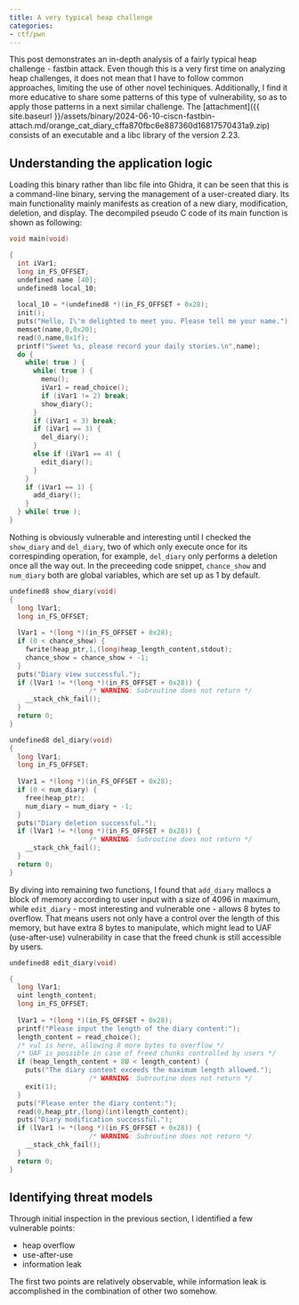 ```yaml
---
title: A very typical heap challenge
categories:
- ctf/pwn
---
```


This post demonstrates an in-depth analysis of a fairly typical heap challenge - fastbin attack. Even though this is a very first time on analyzing heap challenges, it does not mean that I have to follow common approaches, limiting the use of other novel techiniques. Additionally, I find it more educative to share some patterns of this type of vulnerability, so as to apply those patterns in a next similar challenge. The [attachment]({{ site.baseurl }}/assets/binary/2024-06-10-ciscn-fastbin-attach.md/orange_cat_diary_cffa870fbc6e887360d16817570431a9.zip) consists of an executable and a libc library of the version 2.23. 

## Understanding the application logic
Loading this binary rather than libc file into Ghidra, it can be seen that this is a command-line binary, serving the management of a user-created diary. Its main functionality mainly manifests as creation of a new diary, modification, deletion, and display. The decompiled pseudo C code of its main function is shown as following:
 
```c
void main(void)

{
  int iVar1;
  long in_FS_OFFSET;
  undefined name [40];
  undefined8 local_10;
  
  local_10 = *(undefined8 *)(in_FS_OFFSET + 0x28);
  init();
  puts("Hello, I\'m delighted to meet you. Please tell me your name.");
  memset(name,0,0x20);
  read(0,name,0x1f);
  printf("Sweet %s, please record your daily stories.\n",name);
  do {
    while( true ) {
      while( true ) {
        menu();
        iVar1 = read_choice();
        if (iVar1 != 2) break;
        show_diary();
      }
      if (iVar1 < 3) break;
      if (iVar1 == 3) {
        del_diary();
      }
      else if (iVar1 == 4) {
        edit_diary();
      }
    }
    if (iVar1 == 1) {
      add_diary();
    }
  } while( true );
}
```

Nothing is obviously vulnerable and interesting until I checked the `show_diary` and `del_diary`, two of which only execute once for its correspinding operation, for example, `del_diary` only performs a deletion once all the way out. In the preceeding code snippet, `chance_show` and `num_diary` both are global variables, which are set up as 1 by default.
```c
undefined8 show_diary(void)
{
  long lVar1;
  long in_FS_OFFSET;
  
  lVar1 = *(long *)(in_FS_OFFSET + 0x28);
  if (0 < chance_show) {
    fwrite(heap_ptr,1,(long)heap_length_content,stdout);
    chance_show = chance_show + -1;
  }
  puts("Diary view successful.");
  if (lVar1 != *(long *)(in_FS_OFFSET + 0x28)) {
                    /* WARNING: Subroutine does not return */
    __stack_chk_fail();
  }
  return 0;
}

undefined8 del_diary(void)
{
  long lVar1;
  long in_FS_OFFSET;
  
  lVar1 = *(long *)(in_FS_OFFSET + 0x28);
  if (0 < num_diary) {
    free(heap_ptr);
    num_diary = num_diary + -1;
  }
  puts("Diary deletion successful.");
  if (lVar1 != *(long *)(in_FS_OFFSET + 0x28)) {
                    /* WARNING: Subroutine does not return */
    __stack_chk_fail();
  }
  return 0;
}
```

By diving into remaining two functions, I found that `add_diary` mallocs a block of memory according to user input with a size of 4096 in maximum, while `edit_diary` - most interesting and vulnerable one - allows 8 bytes to overflow. That means users not only have a control over the length of this memory, but have extra 8 bytes to manipulate, which might lead to UAF (use-after-use) vulnerability in case that the freed chunk is still accessible by users.
```c
undefined8 edit_diary(void)

{
  long lVar1;
  uint length_content;
  long in_FS_OFFSET;
  
  lVar1 = *(long *)(in_FS_OFFSET + 0x28);
  printf("Please input the length of the diary content:");
  length_content = read_choice();
  /* vul is here, allowing 8 more bytes to overflow */
  /* UAF is possible in case of freed chunks controlled by users */
  if (heap_length_content + 8U < length_content) {
    puts("The diary content exceeds the maximum length allowed.");
                    /* WARNING: Subroutine does not return */
    exit(1);
  }
  puts("Please enter the diary content:");
  read(0,heap_ptr,(long)(int)length_content);
  puts("Diary modification successful.");
  if (lVar1 != *(long *)(in_FS_OFFSET + 0x28)) {
                    /* WARNING: Subroutine does not return */
    __stack_chk_fail();
  }
  return 0;
}
```

## Identifying threat models
Through initial inspection in the previous section, I identified a few vulnerable points:
* heap overflow
* use-after-use
* information leak

The first two points are relatively observable, while information leak is accomplished in the combination of other two somehow.